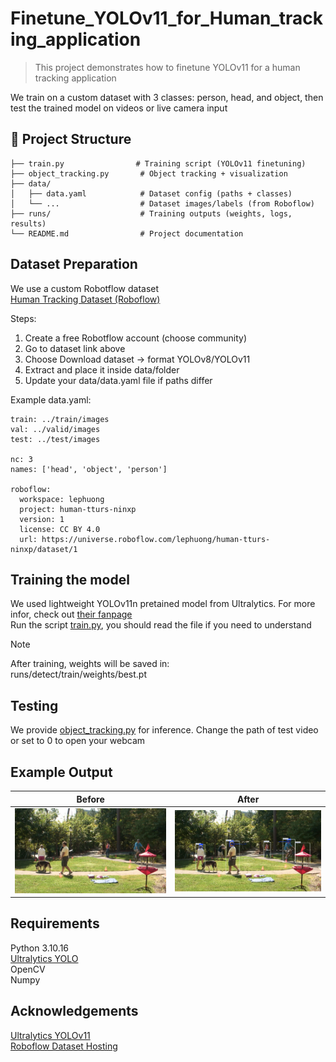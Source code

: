 # Finetune_YOLOv11_for_Human_tracking_application
> This project demonstrates how to finetune YOLOv11 for a human tracking application

We train on a custom dataset with 3 classes: person, head, and object, then test the trained model on videos or live camera input

## 📂 Project Structure
```
├── train.py                # Training script (YOLOv11 finetuning)
├── object_tracking.py       # Object tracking + visualization
├── data/
│   ├── data.yaml            # Dataset config (paths + classes)
│   └── ...                  # Dataset images/labels (from Roboflow)
├── runs/                    # Training outputs (weights, logs, results)
└── README.md                # Project documentation
```
## Dataset Preparation
We use a custom Robotflow dataset  
[Human Tracking Dataset (Roboflow)](https://universe.roboflow.com/lephuong/human-tturs-ninxp/dataset/1)

Steps:
1. Create a free Robotflow account (choose community)
2. Go to dataset link above
3. Choose Download dataset -> format YOLOv8/YOLOv11
4. Extract and place it inside data/folder
5. Update your data/data.yaml file if paths differ

Example data.yaml:
```
train: ../train/images
val: ../valid/images
test: ../test/images

nc: 3
names: ['head', 'object', 'person']

roboflow:
  workspace: lephuong
  project: human-tturs-ninxp
  version: 1
  license: CC BY 4.0
  url: https://universe.roboflow.com/lephuong/human-tturs-ninxp/dataset/1
```
## Training the model
We used lightweight YOLOv11n pretained model from Ultralytics. For more infor, check out [their fanpage](https://docs.ultralytics.com/models/yolo11/#usage-examples)  
Run the script [train.py](train.py), you should read the file if you need to understand  

> [!NOTE]
> After training, weights will be saved in:  
> runs/detect/train/weights/best.pt

## Testing
We provide [object_tracking.py](object_tracking.py) for inference. Change the path of test video or set to 0 to open your webcam

## Example Output
Before             |  After
:-------------------------:|:-------------------------:
![alt text](imgs/Before_test.png)  |  ![alt text](imgs/tested_image.png)

## Requirements
Python 3.10.16  
[Ultralytics YOLO](https://docs.ultralytics.com/)  
OpenCV  
Numpy

## Acknowledgements
[Ultralytics YOLOv11](https://github.com/ultralytics/ultralytics)  
[Roboflow Dataset Hosting](https://roboflow.com/)
